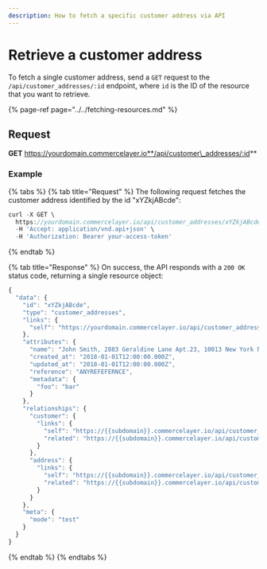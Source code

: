 ```yaml
---
description: How to fetch a specific customer address via API
---
```


# Retrieve a customer address

To fetch a single customer address, send a `GET` request to the `/api/customer_addresses/:id` endpoint, where `id` is the ID of the resource that you want to retrieve.

{% page-ref page="../../fetching-resources.md" %}

## Request

**GET** https://yourdomain.commercelayer.io**/api/customer\_addresses/:id**

### **Example**

{% tabs %}
{% tab title="Request" %}
The following request fetches the customer address identified by the id "xYZkjABcde":

```javascript
curl -X GET \
  https://yourdomain.commercelayer.io/api/customer_addresses/xYZkjABcde \
  -H 'Accept: application/vnd.api+json' \
  -H 'Authorization: Bearer your-access-token'
```
{% endtab %}

{% tab title="Response" %}
On success, the API responds with a `200 OK` status code, returning a single resource object:

```javascript
{
  "data": {
    "id": "xYZkjABcde",
    "type": "customer_addresses",
    "links": {
      "self": "https://yourdomain.commercelayer.io/api/customer_addresses/xYZkjABcde"
    },
    "attributes": {
      "name": "John Smith, 2883 Geraldine Lane Apt.23, 10013 New York NY (US) (212) 646-338-1228",
      "created_at": "2018-01-01T12:00:00.000Z",
      "updated_at": "2018-01-01T12:00:00.000Z",
      "reference": "ANYREFEFERNCE",
      "metadata": {
        "foo": "bar"
      }
    },
    "relationships": {
      "customer": {
        "links": {
          "self": "https://{{subdomain}}.commercelayer.io/api/customer_addresses/{{customer_address_id}}/relationships/customer",
          "related": "https://{{subdomain}}.commercelayer.io/api/customer_addresses/{{customer_address_id}}/customer"
        }
      },
      "address": {
        "links": {
          "self": "https://{{subdomain}}.commercelayer.io/api/customer_addresses/{{customer_address_id}}/relationships/address",
          "related": "https://{{subdomain}}.commercelayer.io/api/customer_addresses/{{customer_address_id}}/address"
        }
      }
    },
    "meta": {
      "mode": "test"
    }
  }
}
```
{% endtab %}
{% endtabs %}

